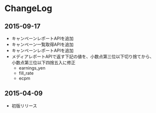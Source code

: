 # ChangeLog

## 2015-09-17

* キャンペーンレポートAPIを追加
* キャンペーン一覧取得APIを追加
* キャンペーンレポートAPIを追加
* メディアレポートAPIで返す下記の値を、小数点第三位以下切り捨てから、小数点第三位以下四捨五入に修正
  - earnings_yen
  - fill_rate
  - ecpm

## 2015-04-09

* 初版リリース
